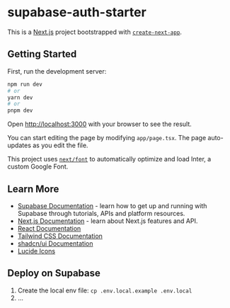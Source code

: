 # supabase-auth-starter

This is a [Next.js](https://nextjs.org/) project bootstrapped with [`create-next-app`](https://github.com/vercel/next.js/tree/canary/packages/create-next-app).

## Getting Started

First, run the development server:

```bash
npm run dev
# or
yarn dev
# or
pnpm dev
```

Open [http://localhost:3000](http://localhost:3000) with your browser to see the result.

You can start editing the page by modifying `app/page.tsx`. The page auto-updates as you edit the file.

This project uses [`next/font`](https://nextjs.org/docs/basic-features/font-optimization) to automatically optimize and load Inter, a custom Google Font.

## Learn More

- [Supabase Documentation](https://supabase.com/docs) - learn how to get up and running with Supabase through tutorials, APIs and platform resources.
- [Next.js Documentation](https://nextjs.org/docs) - learn about Next.js features and API.
- [React Documentation](https://react.dev/learn)
- [Tailwind CSS Documentation](https://tailwindcss.com/docs/installation)
- [shadcn/ui Documentation](https://ui.shadcn.com/docs)
- [Lucide Icons](https://lucide.dev/)

## Deploy on Supabase

1. Create the local env file:
`cp .env.local.example .env.local`
2. ...
